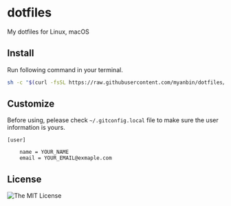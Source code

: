 # dotfiles
My dotfiles for Linux, macOS

## Install

Run following command in your terminal.

```sh
sh -c "$(curl -fsSL https://raw.githubusercontent.com/myanbin/dotfiles/master/INSTALL.sh)"
```

## Customize

Before using, pelease check `~/.gitconfig.local` file to make sure the user information is yours.

```
[user]

	name = YOUR_NAME
	email = YOUR_EMAIL@exmaple.com
```

## License

![The MIT License](https://img.shields.io/badge/License-MIT-green.svg)
